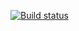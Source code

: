 [![Build status](https://ci.appveyor.com/api/projects/status/pmoq6980yr6xye67?svg=true)](https://ci.appveyor.com/project/LevVolkov/selenide)
